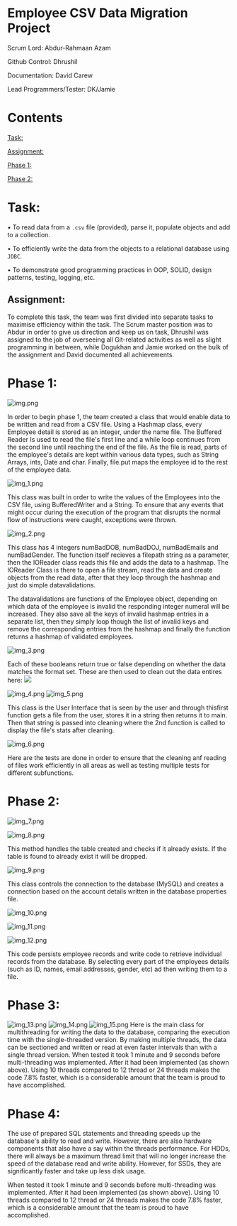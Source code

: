 # Employee CSV Data Migration Project

Scrum Lord: Abdur-Rahmaan Azam

Github Control: Dhrushil

Documentation: David Carew

Lead Programmers/Tester: DK/Jamie

# Contents

[Task:](#_Toc108786338)

[Assignment:](#_Toc108786339)

[Phase 1:](#_Toc108786340)

[Phase 2:](#_Toc108786341)

# Task:

• To read data from a ```.csv``` file (provided), parse it, populate objects and add to a collection.

• To efficiently write the data from the objects to a relational database using ```JDBC```.

• To demonstrate good programming practices in OOP, SOLID, design patterns, testing, logging, etc.

## Assignment:

To complete this task, the team was first divided into separate tasks to maximise efficiency within the task. The Scrum master position was to Abdur in order to give us direction and keep us on task, Dhrushil was assigned to the job of overseeing all Git-related activities as well as slight programming in between, while Dogukhan and Jamie worked on the bulk of the assignment and David documented all achievements.

# Phase 1:

![img.png](img.png)

In order to begin phase 1, the team created a class that would enable data to be written and read from a CSV file. Using a Hashmap class, every Employee detail is stored as an integer, under the name file. The Buffered Reader Is used to read the file&#39;s first line and a while loop continues from the second line until reaching the end of the file. As the file is read, parts of the employee&#39;s details are kept within various data types, such as String Arrays, ints, Date and char. Finally, file.put maps the employee id to the rest of the employee data.

![img_1.png](img_1.png)

This class was built in order to write the values of the Employees into the CSV file, using BufferedWriter and a String. To ensure that any events that might occur during the execution of the program that disrupts the normal flow of instructions were caught, exceptions were thrown.

![img_2.png](img_2.png)

This class has 4 integers numBadDOB, numBadDOJ, numBadEmails and numBadGender. The function itself recieves a filepath string as a parameter, then the IOReader class reads this file and adds the data to a hashmap. The IOReader Class is there to open a file stream, read the data and create objects from the read data, after that they loop through the hashmap and just do simple datavalidations.

The datavalidations are functions of the Employee object, depending on which data of the employee is invalid the responding integer numeral will be increased. They also save all the keys of invalid hashmap entries in a separate list, then they simply loop though the list of invalid keys and remove the corresponding entries from the hashmap and finally the function returns a hashmap of validated employees.

![img_3.png](img_3.png)

Each of these booleans return true or false depending on whether the data matches the format set. These are then used to clean out the data entires here: ![](RackMultipart20220715-1-uanbkn_html_2c073a98c5c1ccdb.png)

![img_4.png](img_4.png)
![img_5.png](img_5.png)

This class is the User Interface that is seen by the user and through thisfirst function gets a file from the user, stores it in a string then returns it to main. Then that string is passed into cleaning where the 2nd function is called to display the file&#39;s stats after cleaning.

![img_6.png](img_6.png)

Here are the tests are done in order to ensure that the cleaning anf reading of files work efficiently in all areas as well as testing multiple tests for different subfunctions.

# Phase 2:

![img_7.png](img_7.png)

![img_8.png](img_8.png)

This method handles the table created and checks if it already exists. If the table is found to already exist it will be dropped.

![img_9.png](img_9.png)

This class controls the connection to the database (MySQL) and creates a connection based on the account details written in the database properties file.

![img_10.png](img_10.png)

![img_11.png](img_11.png)

![img_12.png](img_12.png)

This code persists employee records and write code to retrieve individual records from the database. By selecting every part of the employees details (such as ID, names, email addresses, gender, etc) ad then writing them to a file.

# Phase 3:
![img_13.png](img_13.png)
![img_14.png](img_14.png)
![img_15.png](img_15.png)
Here is the main class for multithreading for writing the data to the database, comparing the execution time with the single-threaded version. By making multiple threads, the data can be sectioned and written or read at even faster intervals than with a single thread version. When tested it took 1 minute and 9 seconds before multi-threading was implemented. After it had been implemented (as shown above). Using 10 threads compared to 12 thread or 24 threads makes the code 7.8% faster, which is a considerable amount that the team is proud to have accomplished.

# Phase 4:

The use of prepared SQL statements and threading speeds up the database&#39;s ability to read and write. However, there are also hardware components that also have a say within the threads performance. For HDDs, there will always be a maximum thread limit that will no longer increase the speed of the database read and write ability. However, for SSDs, they are significantly faster and take up less disk usage.

When tested it took 1 minute and 9 seconds before multi-threading was implemented. After it had been implemented (as shown above). Using 10 threads compared to 12 thread or 24 threads makes the code 7.8% faster, which is a considerable amount that the team is proud to have accomplished.